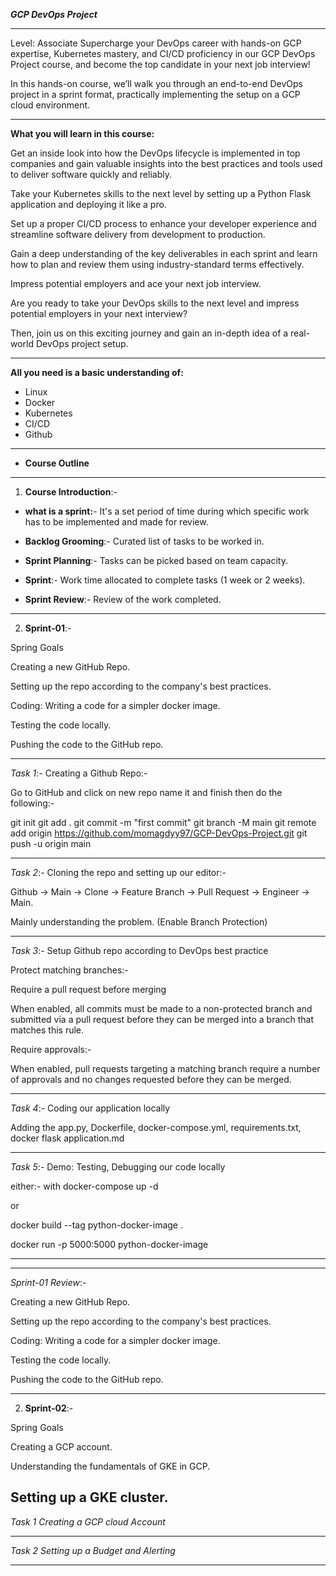 ***GCP DevOps Project***

----------------------------------------------------------------------------------------------------------------------------------------------------------------------------

Level: Associate
Supercharge your DevOps career with hands-on GCP expertise, Kubernetes mastery, and CI/CD proficiency in our GCP DevOps Project course, and become the top candidate in your next job interview!

In this hands-on course, we’ll walk you through an end-to-end DevOps project in a sprint format, practically implementing the setup on a GCP cloud environment. 

----------------------------------------------------------------------------------------------------------------------------------------------------------------------------


**What you will learn in this course:**

Get an inside look into how the DevOps lifecycle is implemented in top companies and gain valuable insights into the best practices and tools used to deliver software quickly and reliably.

Take your Kubernetes skills to the next level by setting up a Python Flask application and deploying it like a pro.

Set up a proper CI/CD process to enhance your developer experience and streamline software delivery from development to production.

Gain a deep understanding of the key deliverables in each sprint and learn how to plan and review them using industry-standard terms effectively.

Impress potential employers and ace your next job interview.

Are you ready to take your DevOps skills to the next level and impress potential employers in your next interview? 

Then, join us on this exciting journey and gain an in-depth idea of a real-world DevOps project setup. 

----------------------------------------------------------------------------------------------------------------------------------------------------------------------------

**All you need is a basic understanding of:**

- Linux
- Docker
- Kubernetes
- CI/CD
- Github

----------------------------------------------------------------------------------------------------------------------------------------------------------------------------

- **Course Outline**
-----------------------

1. **Course Introduction**:-

- **what is a sprint:**- It's a set period of time during which specific work has to be implemented and made for review.

- **Backlog Grooming**:- Curated list of tasks to be worked in.

- **Sprint Planning**:- Tasks can be picked based on team capacity.

- **Sprint**:- Work time allocated to complete tasks (1 week or 2 weeks). 

- **Sprint Review**:- Review of the work completed. 

--------------------------------------------------------------------------------

2. **Sprint-01**:-

Spring Goals

Creating a new GitHub Repo.

Setting up the repo according to the company's best practices.

Coding: Writing a code for a simpler docker image.

Testing the code locally.

Pushing the code to the GitHub repo.

--------------------------------------------------------------------------------

*Task 1*:- Creating a Github Repo:-

Go to GitHub and click on new repo name it and finish then do the following:-

git init
git add .
git commit -m "first commit"
git branch -M main
git remote add origin https://github.com/momagdyy97/GCP-DevOps-Project.git
git push -u origin main

--------------------------------------------------------------------------------

*Task 2*:- Cloning the repo and setting up our editor:-

Github -> Main -> Clone -> Feature Branch -> Pull Request -> Engineer -> Main.

Mainly understanding the problem. (Enable Branch Protection)

--------------------------------------------------------------------------------

*Task 3*:- Setup Github repo according to DevOps best practice

Protect matching branches:-

Require a pull request before merging

When enabled, all commits must be made to a non-protected branch and submitted via a pull request before they can be merged into a branch that matches this rule.

Require approvals:-

When enabled, pull requests targeting a matching branch require a number of approvals and no changes requested before they can be merged.

--------------------------------------------------------------------------------

*Task 4*:- Coding our application locally

Adding the app.py, Dockerfile, docker-compose.yml, requirements.txt, docker flask application.md

--------------------------------------------------------------------------------

*Task 5*:- Demo: Testing, Debugging our code locally 

either:- with docker-compose up -d 

or 

docker  build --tag python-docker-image .

docker run -p 5000:5000 python-docker-image

--------------------------------------------------------------------------------

--------------------------------------------------------------------------------

*Sprint-01 Review*:- 

Creating a new GitHub Repo.

Setting up the repo according to the company's best practices.

Coding: Writing a code for a simpler docker image.

Testing the code locally.

Pushing the code to the GitHub repo.

--------------------------------------------------------------------------------

2. **Sprint-02**:-

Spring Goals

Creating a GCP account.

Understanding the fundamentals of GKE in GCP.

Setting up a GKE cluster.
--------------------------------------------------------------------------------

*Task 1 Creating a GCP cloud Account*

--------------------------------------------------------------------------------

*Task 2 Setting up a Budget and Alerting*



--------------------------------------------------------------------------------